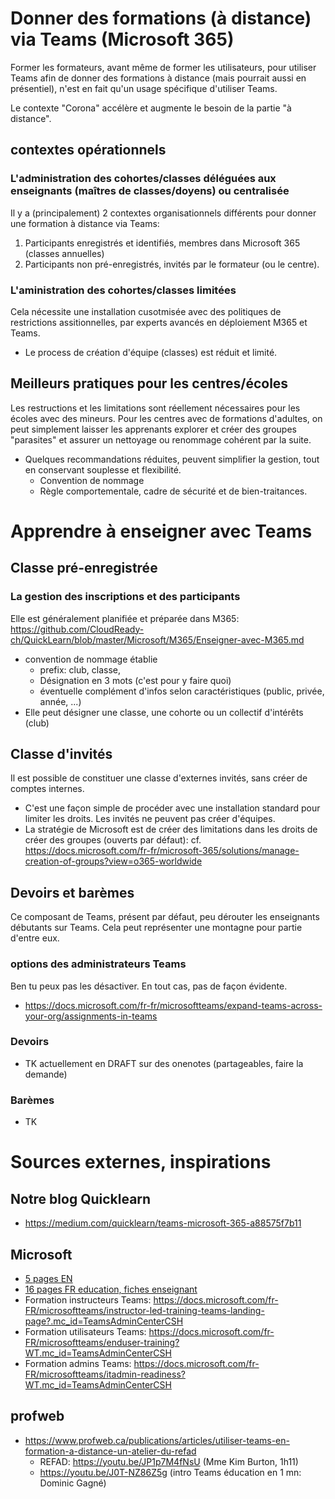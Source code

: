 # Donner des formations (à distance) via Teams (Microsoft 365)

Former les formateurs, avant même de former les utilisateurs, pour utiliser Teams afin de donner des formations à distance (mais pourrait aussi en présentiel), n'est en fait qu'un usage spécifique d'utiliser Teams.

Le contexte "Corona" accélère et augmente le besoin de la partie "à distance".

## contextes opérationnels
### L'administration des cohortes/classes déléguées aux enseignants (maîtres de classes/doyens) ou centralisée
Il y a (principalement) 2 contextes organisationnels différents pour donner une formation à distance via Teams:
1. Participants enregistrés et identifiés, membres dans Microsoft 365 (classes annuelles)
2. Participants non pré-enregistrés, invités par le formateur (ou le centre).
### L'aministration des cohortes/classes limitées
Cela nécessite une installation cusotmisée avec des politiques de restrictions assitionnelles, par experts avancés en déploiement M365 et Teams.
* Le process de création d'équipe (classes) est réduit et limité.

## Meilleurs pratiques pour les centres/écoles
Les restructions et les limitations sont réellement nécessaires pour les écoles avec des mineurs. Pour les centres avec de formations d'adultes, on peut simplement laisser les apprenants explorer et créer des groupes "parasites" et assurer un nettoyage ou renommage cohérent par la suite.
* Quelques recommandations réduites, peuvent simplifier la gestion, tout en conservant souplesse et flexibilité.
  * Convention de nommage
  * Règle comportementale, cadre de sécurité et de bien-traitances.

# Apprendre à enseigner avec Teams
## Classe pré-enregistrée

### La gestion des inscriptions et des participants
Elle est généralement planifiée et préparée dans M365: https://github.com/CloudReady-ch/QuickLearn/blob/master/Microsoft/M365/Enseigner-avec-M365.md
* convention de nommage établie
  * prefix: club, classe, 
  * Désignation en 3 mots (c'est pour y faire quoi)
  * éventuelle complément d'infos selon caractéristiques (public, privée, année, ...)
* Elle peut désigner une classe, une cohorte ou un collectif d'intérêts (club)

## Classe d'invités
Il est possible de constituer une classe d'externes invités, sans créer de comptes internes.
* C'est une façon simple de procéder avec une installation standard pour limiter les droits. Les invités ne peuvent pas créer d'équipes.
* La stratégie de Microsoft est de créer des limitations dans les droits de créer des groupes (ouverts par défaut): cf. https://docs.microsoft.com/fr-fr/microsoft-365/solutions/manage-creation-of-groups?view=o365-worldwide

## Devoirs et barèmes
Ce composant de Teams, présent par défaut, peu dérouter les enseignants débutants sur Teams. Cela peut représenter une montagne pour partie d'entre eux.
### options des administrateurs Teams
Ben tu peux pas les désactiver. En tout cas, pas de façon évidente.
* https://docs.microsoft.com/fr-fr/microsoftteams/expand-teams-across-your-org/assignments-in-teams
### Devoirs
* TK actuellement en DRAFT sur des onenotes (partageables, faire la demande)
### Barèmes
* TK

# Sources externes, inspirations
## Notre blog Quicklearn
* https://medium.com/quicklearn/teams-microsoft-365-a88575f7b11
## Microsoft
* [5 pages EN](https://github.com/CloudReady-ch/QuickLearn/blob/master/Microsoft/Teams/Teams%20QS.pdf)
* [16 pages FR education, fiches enseignant](https://github.com/CloudReady-ch/QuickLearn/blob/master/Microsoft/Teams/TeamsforEducation_QuickGuide.pdf)
* Formation instructeurs Teams: https://docs.microsoft.com/fr-FR/microsoftteams/instructor-led-training-teams-landing-page?.mc_id=TeamsAdminCenterCSH
* Formation utilisateurs Teams: https://docs.microsoft.com/fr-FR/microsoftteams/enduser-training?WT.mc_id=TeamsAdminCenterCSH
* Formation admins Teams: https://docs.microsoft.com/fr-FR/microsoftteams/itadmin-readiness?WT.mc_id=TeamsAdminCenterCSH
## profweb
* https://www.profweb.ca/publications/articles/utiliser-teams-en-formation-a-distance-un-atelier-du-refad
  * REFAD:  https://youtu.be/JP1p7M4fNsU (Mme Kim Burton, 1h11)
  * https://youtu.be/J0T-NZ86Z5g (intro Teams éducation en 1 mn: Dominic Gagné)
